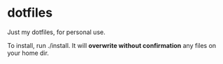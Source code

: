 dotfiles
========

Just my dotfiles, for personal use.

To install, run ./install. It will **overwrite without confirmation** any files on your home dir.